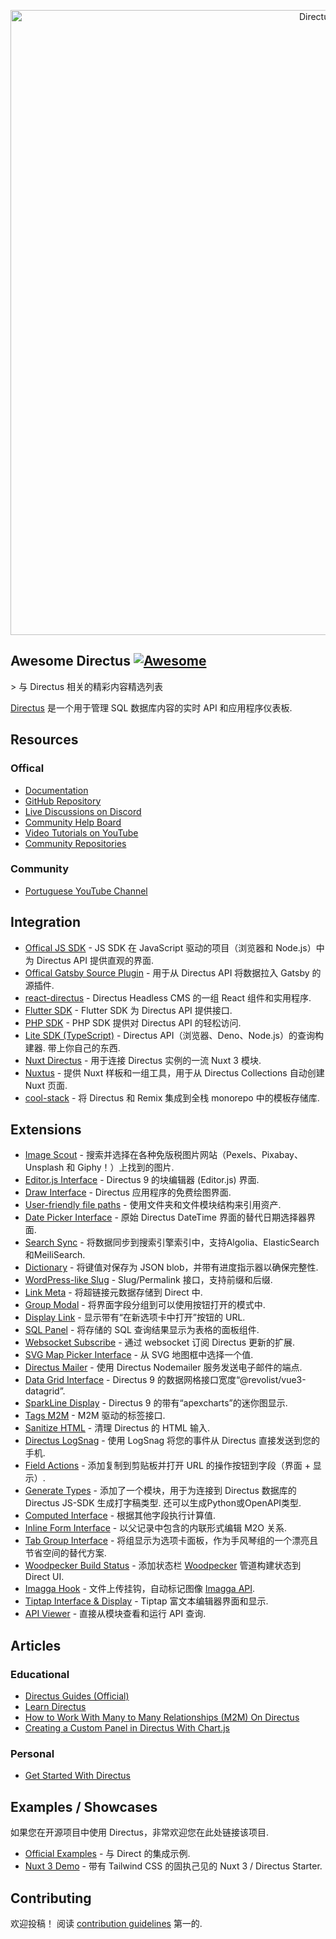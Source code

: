 <div class="github-widget" data-repo="directus-community/awesome-directus"></div>
<p align="center"><a href="https://directus.io"><img alt="Directus Logo" src="https://user-images.githubusercontent.com/522079/158864859-0fbeae62-9d7a-4619-b35e-f8fa5f68e0c8.png" width="1000px"></a></p>

## Awesome Directus [![Awesome](https://awesome.re/badge.svg)](https://awesome.re)

&gt; 与 Directus 相关的精彩内容精选列表

[Directus](https://directus.io) 是一个用于管理 SQL 数据库内容的实时 API 和应用程序仪表板.



## Resources

### Offical

- [Documentation](https://docs.directus.io/getting-started/introduction/)
- [GitHub Repository](https://github.com/directus/directus)
- [Live Discussions on Discord](https://directus.chat)
- [Community Help Board](https://github.com/directus/directus/discussions/categories/q-a)
- [Video Tutorials on YouTube](https://www.youtube.com/c/DirectusVideos/featured)
- [Community Repositories](https://github.com/directus-community)

### Community

- [Portuguese YouTube Channel](https://www.youtube.com/c/DirectusBR)

## Integration

- [Offical JS SDK](https://www.npmjs.com/package/@directus/sdk) - JS SDK 在 JavaScript 驱动的项目（浏览器和 Node.js）中为 Directus API 提供直观的界面.
- [Offical Gatsby Source Plugin](https://www.npmjs.com/package/@directus/gatsby-source-directus) - 用于从 Directus API 将数据拉入 Gatsby 的源插件.
- [react-directus](https://github.com/gremo/react-directus) - Directus Headless CMS 的一组 React 组件和实用程序.
- [Flutter SDK](https://pub.dev/packages/directus) - Flutter SDK 为 Directus API 提供接口.
- [PHP SDK](https://github.com/alantiller/directus-php-sdk) - PHP SDK 提供对 Directus API 的轻松访问.
- [Lite SDK (TypeScript)](https://github.com/jacoborus/directus-lite-sdk)  - Directus API（浏览器、Deno、Node.js）的查询构建器. 带上你自己的东西.
- [Nuxt Directus](https://github.com/directus-community/nuxt-directus) - 用于连接 Directus 实例的一流 Nuxt 3 模块.
- [Nuxtus](https://nuxtus.com) - 提供 Nuxt 样板和一组工具，用于从 Directus Collections 自动创建 Nuxt 页面.
- [cool-stack](https://github.com/tdsoftpl/cool-stack) - 将 Directus 和 Remix 集成到全栈 monorepo 中的模板存储库.

## Extensions

- [Image Scout](https://github.com/resauce-dev/directus-image-scout?ref=awesome-directus) - 搜索并选择在各种免版税图片网站（Pexels、Pixabay、Unsplash 和 Giphy！）上找到的图片.
- [Editor.js Interface](https://github.com/dimitrov-adrian/directus-extension-editorjs-interface) - Directus 9 的块编辑器 (Editor.js) 界面.
- [Draw Interface](https://github.com/jesusgp22/directus-draw-interface) - Directus 应用程序的免费绘图界面.
- [User-friendly file paths](https://gist.github.com/ToJans/fa18e2a7363edd24be6ad8dda2dd0232) - 使用文件夹和文件模块结构来引用资产.
- [Date Picker Interface](https://github.com/u12206050/directus-9-date-picker-interface) - 原始 Directus DateTime 界面的替代日期选择器界面.
- [Search Sync](https://github.com/dimitrov-adrian/directus-extension-searchsync) - 将数据同步到搜索引擎索引中，支持Algolia、ElasticSearch 和MeiliSearch.
- [Dictionary](https://github.com/georgexchelebiev/directus-dictionary) - 将键值对保存为 JSON blob，并带有进度指示器以确保完整性.
- [WordPress-like Slug](https://github.com/dimitrov-adrian/directus-extension-wpslug-interface) - Slug/Permalink 接口，支持前缀和后缀.
- [Link Meta](https://github.com/dimitrov-adrian/directus-extension-linkmeta) - 将超链接元数据存储到 Direct 中.
- [Group Modal](https://github.com/dimitrov-adrian/directus-extension-group-modal-interface) - 将界面字段分组到可以使用按钮打开的模式中.
- [Display Link](https://github.com/jacoborus/directus-extension-display-link) - 显示带有“在新选项卡中打开”按钮的 URL.
- [SQL Panel](https://github.com/harish2704/directus-sql-panel) - 将存储的 SQL 查询结果显示为表格的面板组件.
- [Websocket Subscribe](https://github.com/br41nslug/directus-websocket-subscribe) - 通过 websocket 订阅 Directus 更新的扩展. 
- [SVG Map Picker Interface](https://github.com/dimitrov-adrian/directus-extension-svgmap-picker-interface) - 从 SVG 地图框中选择一个值.
- [Directus Mailer](https://github.com/ryntab/Directus-Mailer) - 使用 Directus Nodemailer 服务发送电子邮件的端点.
- [Data Grid Interface](https://github.com/seymoe/directus-extension-vgrid-interface) - Directus 9 的数据网格接口宽度“@revolist/vue3-datagrid”.
- [SparkLine Display](https://github.com/seymoe/directus-extension-sparkline-display) - Directus 9 的带有“apexcharts”的迷你图显示.
- [Tags M2M](https://github.com/dimitrov-adrian/directus-extension-tags-m2m-interface) - M2M 驱动的标签接口.
- [Sanitize HTML](https://github.com/licitdev/directus-extension-sanitize-html) - 清理 Directus 的 HTML 输入.
- [Directus LogSnag](https://github.com/Intevel/directus-logsnag) - 使用 LogSnag 将您的事件从 Directus 直接发送到您的手机.
- [Field Actions](https://github.com/utomic-media/directus-extension-field-actions) - 添加复制到剪贴板并打开 URL 的操作按钮到字段（界面 + 显示）.
- [Generate Types](https://github.com/maltejur/directus-extension-generate-types)  - 添加了一个模块，用于为连接到 Directus 数据库的 Directus JS-SDK 生成打字稿类型. 还可以生成Python或OpenAPI类型.
- [Computed Interface](https://github.com/rezo-labs/directus-extension-computed-interface) - 根据其他字段执行计算值.
- [Inline Form Interface](https://github.com/hanneskuettner/directus-extension-inline-form-interface) - 以父记录中包含的内联形式编辑 M2O 关系.
- [Tab Group Interface](https://github.com/hanneskuettner/directus-extension-group-tabs-interface) - 将组显示为选项卡面板，作为手风琴组的一个漂亮且节省空间的替代方案.
- [Woodpecker Build Status](https://github.com/sguter90/directus-extension-woodpecker-build-status) - 添加状态栏 [Woodpecker](https://woodpecker-ci.org/) 管道构建状态到 Direct UI.
- [Imagga Hook](https://github.com/gbicou/directus-extension-imagga) - 文件上传挂钩，自动标记图像 [Imagga API](https://imagga.com/).
- [Tiptap Interface & Display](https://github.com/gbicou/directus-extension-tiptap) - Tiptap 富文本编辑器界面和显示.
- [API Viewer](https://github.com/u12206050/directus-extension-api-viewer-module) - 直接从模块查看和运行 API 查询.

## Articles

### Educational

- [Directus Guides (Official)](https://directus.io/guides/)
- [Learn Directus](https://learndirectus.com/)
- [How to Work With Many to Many Relationships (M2M) On Directus](https://medium.com/@bianperotti/how-i-made-a-many-to-many-relationship-on-directus-b158ff55de7e)
- [Creating a Custom Panel in Directus With Chart.js](https://blog.eperedo.com/2023/02/14/custom-panel-directus-chart-js)

### Personal

- [Get Started With Directus](https://medium.com/7span/no-code-backend-get-started-with-directus-7876bffdbd1d)

## Examples / Showcases

如果您在开源项目中使用 Directus，非常欢迎您在此处链接该项目.

- [Official Examples](https://github.com/directus/examples) - 与 Direct 的集成示例.
- [Nuxt 3 Demo](https://github.com/bryantgillespie/nuxt3-directus-starter) - 带有 Tailwind CSS 的固执己见的 Nuxt 3 / Directus Starter.

## Contributing

欢迎投稿！ 阅读 [contribution guidelines](https://github.com/directus-community/awesome-directus/blob/master/contributing.md) 第一的.
